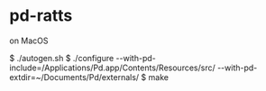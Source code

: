 # pd-ratts

on MacOS

$ ./autogen.sh
$ ./configure --with-pd-include=/Applications/Pd.app/Contents/Resources/src/ --with-pd-extdir=~/Documents/Pd/externals/
$ make
